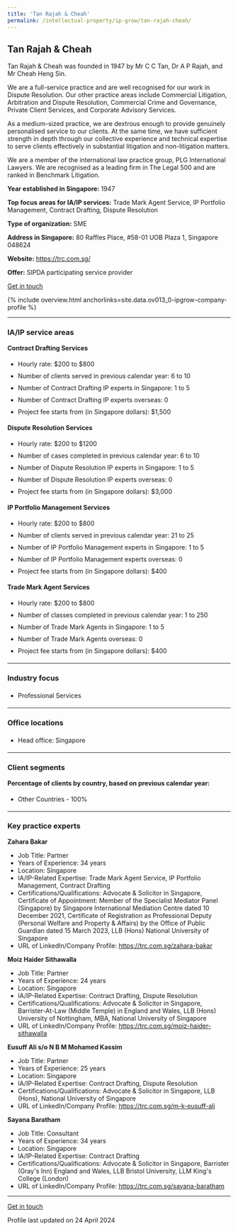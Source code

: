 ```yaml
---
title: 'Tan Rajah & Cheah'
permalink: /intellectual-property/ip-grow/tan-rajah-cheah/
---
```


## Tan Rajah & Cheah

Tan Rajah & Cheah was founded in 1947 by Mr C C Tan, Dr A P Rajah, and Mr Cheah Heng Sin.

We are a full-service practice and are well recognised for our work in Dispute Resolution. Our other practice areas include Commercial Litigation, Arbitration and Dispute Resolution, Commercial Crime and Governance, Private Client Services, and Corporate Advisory Services.

As a medium-sized practice, we are dextrous enough to provide genuinely personalised service to our clients. At the same time, we have sufficient strength in depth through our collective experience and technical expertise to serve clients effectively in substantial litigation and non-litigation matters.

We are a member of the international law practice group, PLG International Lawyers. We are recognised as a leading firm in The Legal 500 and are ranked in Benchmark Litigation.

<b>Year established in Singapore:</b> 1947

<b>Top focus areas for IA/IP services:</b> Trade Mark Agent Service, IP Portfolio Management, Contract Drafting, Dispute Resolution

<b>Type of organization:</b> SME

<b>Address in Singapore:</b> 80 Raffles Place, #58-01 UOB Plaza 1, Singapore 048624

<b>Website:</b> <a href='https://trc.com.sg/'>https://trc.com.sg/</a>

<b>Offer:</b> SIPDA participating service provider

<a class='btn' href='https://form.gov.sg/67ceab33663eae2befdafc8d' target='_blank' rel='noopener'>Get in touch</a>

{% include overview.html anchorlinks=site.data.ov013_0-ipgrow-company-profile %}

---
<a name='ip-related-service-areas'></a>
### IA/IP service areas

**Contract Drafting Services**

<ul>
<li style='line-height: 27px; margin: 0px 0px !important'>Hourly rate:  $200 to $800</li>
<li style='line-height: 27px; margin: 0px 0px !important'>Number of clients served in previous calendar year: 6 to 10</li>
<li style='line-height: 27px; margin: 0px 0px !important'>Number of Contract Drafting IP experts in Singapore: 1 to 5</li>
<li style='line-height: 27px; margin: 0px 0px !important'>Number of Contract Drafting IP experts overseas: 0</li>
<li style='line-height: 27px; margin: 0px 0px !important'>Project fee starts from (in Singapore dollars): $1,500</li>
</ul>

**Dispute Resolution Services**

<ul>
<li style='line-height: 27px; margin: 0px 0px !important'>Hourly rate:  $200 to $1200</li>
<li style='line-height: 27px; margin: 0px 0px !important'>Number of cases completed in previous calendar year: 6 to 10</li>
<li style='line-height: 27px; margin: 0px 0px !important'>Number of Dispute Resolution IP experts in Singapore: 1 to 5</li>
<li style='line-height: 27px; margin: 0px 0px !important'>Number of Dispute Resolution IP experts overseas: 0</li>
<li style='line-height: 27px; margin: 0px 0px !important'>Project fee starts from (in Singapore dollars):  $3,000</li>
</ul>

**IP Portfolio Management Services**

<ul>
<li style='line-height: 27px; margin: 0px 0px !important'>Hourly rate:  $200 to $800</li>
<li style='line-height: 27px; margin: 0px 0px !important'>Number of clients served in previous calendar year: 21 to 25</li>
<li style='line-height: 27px; margin: 0px 0px !important'>Number of IP Portfolio Management experts in Singapore: 1 to 5</li>
<li style='line-height: 27px; margin: 0px 0px !important'>Number of IP Portfolio Management experts overseas: 0</li>
<li style='line-height: 27px; margin: 0px 0px !important'>Project fee starts from (in Singapore dollars):  $400</li>
</ul>

**Trade Mark Agent Services**

<ul>
<li style='line-height: 27px; margin: 0px 0px !important'>Hourly rate:  $200 to $800</li>
<li style='line-height: 27px; margin: 0px 0px !important'>Number of classes completed in previous calendar year: 1 to 250</li>
<li style='line-height: 27px; margin: 0px 0px !important'>Number of Trade Mark Agents in Singapore: 1 to 5</li>
<li style='line-height: 27px; margin: 0px 0px !important'>Number of Trade Mark Agents overseas: 0</li>
<li style='line-height: 27px; margin: 0px 0px !important'>Project fee starts from (in Singapore dollars):  $400</li>
</ul>

---
<a name='industry-focus'></a>
### Industry focus

<ul><li style='line-height: 27px; margin: 0px 0px !important'> Professional Services</li></ul>

---
<a name='office-locations'></a>
### Office locations

<ul><li style='line-height: 27px; margin: 0px 0px !important'> Head office: Singapore</li></ul>

---
<a name='client-segments'></a>
### Client segments

**Percentage of clients by country, based on previous calendar year:**

<ul><li style='line-height: 27px; margin: 0px 0px !important'> Other Countries - 100%</li></ul>

---
<a name='key-practice-experts'></a>
### Key practice experts

**Zahara Bakar**

- Job Title: Partner
- Years of Experience: 34 years
- Location: Singapore
- IA/IP-Related Expertise: Trade Mark Agent Service, IP Portfolio Management, Contract Drafting
- Certifications/Qualifications: Advocate & Solicitor in Singapore, Certificate of Appointment: Member of the Specialist Mediator Panel (Singapore) by Singapore International Mediation Centre dated 10 December 2021, Certificate of Registration as Professional Deputy (Personal Welfare and Property & Affairs) by the Office of Public Guardian dated 15 March 2023, LLB (Hons) National University of Singapore
- URL of LinkedIn/Company Profile: <a href="https://trc.com.sg/zahara-bakar" target="_blank" rel="noopener">https://trc.com.sg/zahara-bakar</a>

**Moiz Haider Sithawalla**

- Job Title: Partner
- Years of Experience: 24 years
- Location: Singapore
- IA/IP-Related Expertise: Contract Drafting, Dispute Resolution
- Certifications/Qualifications: Advocate & Solicitor in Singapore, Barrister-At-Law (Middle Temple) in England and Wales, LLB (Hons) University of Nottingham, MBA, National University of Singapore
- URL of LinkedIn/Company Profile: <a href="https://trc.com.sg/moiz-haider-sithawalla" target="_blank" rel="noopener">https://trc.com.sg/moiz-haider-sithawalla</a>

**Eusuff Ali s/o N B M Mohamed Kassim**

- Job Title: Partner
- Years of Experience: 25 years
- Location: Singapore
- IA/IP-Related Expertise: Contract Drafting, Dispute Resolution
- Certifications/Qualifications: Advocate & Solicitor in Singapore, LLB (Hons), National University of Singapore
- URL of LinkedIn/Company Profile: <a href="https://trc.com.sg/m-k-eusuff-ali" target="_blank" rel="noopener">https://trc.com.sg/m-k-eusuff-ali</a>

**Sayana Baratham**

- Job Title: Consultant
- Years of Experience: 34 years
- Location: Singapore
- IA/IP-Related Expertise: Contract Drafting
- Certifications/Qualifications: Advocate & Solicitor in Singapore, Barrister (Gray's Inn) England and Wales, LLB Bristol University, LLM King's College (London)
- URL of LinkedIn/Company Profile: <a href="https://trc.com.sg/sayana-baratham" target="_blank" rel="noopener">https://trc.com.sg/sayana-baratham</a>

---
<p>
<a class='btn' href='https://form.gov.sg/67ceab33663eae2befdafc8d' target='_blank' rel='noopener'>Get in touch</a>
</p>
Profile last updated on 24 April 2024
